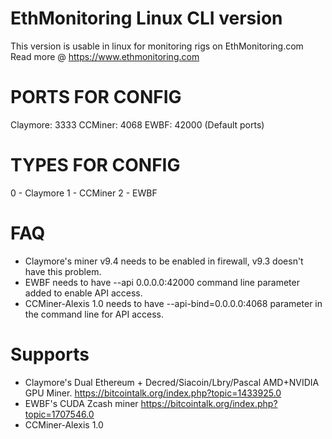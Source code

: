 # EthMonitoring Linux CLI version

This version is usable in linux for monitoring rigs on EthMonitoring.com
Read more @ https://www.ethmonitoring.com

# PORTS FOR CONFIG

Claymore: 3333
CCMiner: 4068
EWBF: 42000 (Default ports)

# TYPES FOR CONFIG

0 - Claymore
1 - CCMiner
2 - EWBF

# FAQ

- Claymore's miner v9.4 needs to be enabled in firewall, v9.3 doesn't have this problem.
- EWBF needs to have --api 0.0.0.0:42000 command line parameter added to enable API access.
- CCMiner-Alexis 1.0 needs to have --api-bind=0.0.0.0:4068 parameter in the command line for API access.

# Supports

- Claymore's Dual Ethereum + Decred/Siacoin/Lbry/Pascal AMD+NVIDIA GPU Miner. https://bitcointalk.org/index.php?topic=1433925.0
- EWBF's CUDA Zcash miner https://bitcointalk.org/index.php?topic=1707546.0
- CCMiner-Alexis 1.0